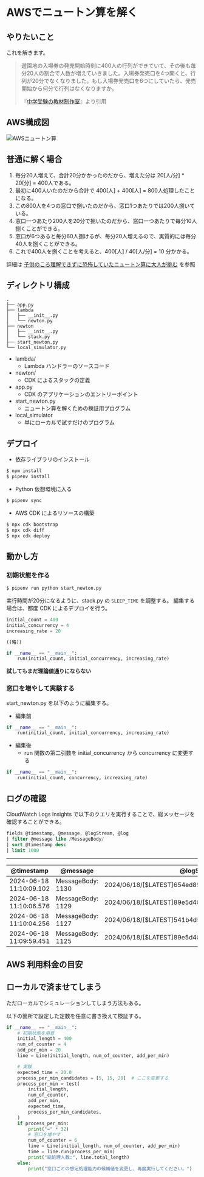 # AWSでニュートン算を解く

## やりたいこと

これを解きます。

> 遊園地の入場券の発売開始時刻に400人の行列ができていて、その後も毎分20人の割合で人数が増えていきました。入場券発売口を4つ開くと、行列が20分でなくなりました。もし入場券発売口を6つにしていたら、発売開始から何分で行列はなくなりますか。
> 
> 『[中学受験の教材制作室](https://xn--fiqx1l37ge5k4ncxx0j.net/2020/03/26/post-1728/)』より引用

## AWS構成図

![AWSニュートン算](https://github.com/kazuma624/newton-zan/assets/44062751/5d65593f-5a80-488d-9777-5bf782c2cc39)


## 普通に解く場合

1. 毎分20人増えて、合計20分かかったのだから、増えた分は 20[人/分] * 20[分] = 400人である。
2. 最初に400人いたのだから合計で 400[人] + 400[人] = 800人処理したことになる。
3. この800人を4つの窓口で捌いたのだから、窓口1つあたりでは200人捌いている。
4. 窓口一つあたり200人を20分で捌いたのだから、窓口一つあたりで毎分10人捌くことができる。
5. 窓口が6つあると毎分60人捌けるが、毎分20人増えるので、実質的には毎分40人を捌くことができる。
6. これで400人を捌くことを考えると、400[人] / 40[人/分] = 10 分かかる。

詳細は [子供のころ理解できずに恐怖していたニュートン算に大人が挑む](https://kesumita.hatenablog.com/entry/2024/05/06/004659) を参照


## ディレクトリ構成

```
.
├── app.py
├── lambda
│   ├── __init__.py
│   └── newton.py
├── newton
│   ├── __init__.py
│   └── stack.py
├── start_newton.py
└── local_simulator.py
```

* lambda/
  * Lambda ハンドラーのソースコード
* newton/
  * CDK によるスタックの定義
* app.py
  * CDK のアプリケーションのエントリーポイント
* start_newton.py
  * ニュートン算を解くための検証用プログラム
* local_simulator
  * 単にローカルで試すだけのプログラム

## デプロイ

* 依存ライブラリのインストール

```sh
$ npm install
$ pipenv install
```

* Python 仮想環境に入る

```sh
$ pipenv sync
```

* AWS CDK によるリソースの構築

```sh
$ npx cdk bootstrap
$ npx cdk diff
$ npx cdk deploy
```

## 動かし方

### 初期状態を作る

```sh
$ pipenv run python start_newton.py
```

実行時間が20分になるように、stack.py の `SLEEP_TIME` を調整する。 
編集する場合は、都度 CDK によるデプロイを行う。

```python
initial_count = 400
initial_concurrency = 4
increasing_rate = 20

((略))

if __name__ == "__main__":
    run(initial_count, initial_concurrency, increasing_rate)
```

**試してもまだ理論値通りにならない**

### 窓口を増やして実験する

start_newton.py を以下のように編集する。

- 編集前

```python
if __name__ == "__main__":
    run(initial_count, initial_concurrency, increasing_rate)
```

- 編集後
  - run 関数の第二引数を initial_concurrency から concurrency に変更する

```python
if __name__ == "__main__":
    run(initial_count, concurrency, increasing_rate)
```

## ログの確認

CloudWatch Logs Insights で以下のクエリを実行することで、総メッセージを確認することができる。

```sql
fields @timestamp, @message, @logStream, @log
| filter @message like /MessageBody/
| sort @timestamp desc
| limit 1000
```

---
| @timestamp | @message | @logStream | @log |
| --- | --- | --- | --- |
| 2024-06-18 11:10:09.102 | MessageBody:  1130 | 2024/06/18/[$LATEST]654ed85f0cff45b48bb6c2d2b4ecfb47 | 867173532766:/aws/lambda/newton |
| 2024-06-18 11:10:06.576 | MessageBody:  1129 | 2024/06/18/[$LATEST]89e5d486015f4d1e902a9eedb5cdef8c | 867173532766:/aws/lambda/newton |
| 2024-06-18 11:10:04.256 | MessageBody:  1127 | 2024/06/18/[$LATEST]541b4d55e59444708ddc083fd75f1fd4 | 867173532766:/aws/lambda/newton |
| 2024-06-18 11:09:59.451 | MessageBody:  1125 | 2024/06/18/[$LATEST]89e5d486015f4d1e902a9eedb5cdef8c | 867173532766:/aws/lambda/newton |


## AWS 利用料金の目安


## ローカルで済ませてしまう

ただローカルでシミュレーションしてしまう方法もある。

以下の箇所で設定した定数を任意に書き換えて検証する。

```python
if __name__ == "__main__":
    # 初期状態を用意
    initial_length = 400
    num_of_counter = 4
    add_per_min = 20
    line = Line(initial_length, num_of_counter, add_per_min)

    # 実験
    expected_time = 20.0
    process_per_min_candidates = [5, 15, 20]  # ここを変更する
    process_per_min = test(
        initial_length,
        num_of_counter,
        add_per_min,
        expected_time,
        process_per_min_candidates,
    )
    if process_per_min:
        print("=" * 32)
        # 窓口を増やす
        num_of_counter = 6
        line = Line(initial_length, num_of_counter, add_per_min)
        time = line.run(process_per_min)
        print("総処理人数:", line.total_length)
    else:
        print("窓口ごとの想定処理能力の候補値を変更し、再度実行してください。")
```
